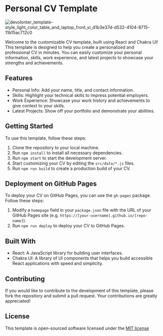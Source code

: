 # Personal CV Template

![devolonter_template-style_light_color_table_and_laptop_front_vi_d1b3e37d-d532-4104-8715-11b15ac712c0](https://user-images.githubusercontent.com/225176/217016830-189ab71f-4755-4d28-b2c9-2a8b33bc3bba.png)

Welcome to the customizable CV template, built using React and Chakra UI! This template is designed to help you create a personalized and professional CV in minutes. You can easily customize your personal information, skills, work experience, and latest projects to showcase your strengths and achievements.

## Features
- Personal Info: Add your name, title, and contact information.
- Skills: Highlight your technical skills to impress potential employers.
- Work Experience: Showcase your work history and achievements to give context to your skills.
- Latest Projects: Show off your portfolio and demonstrate your abilities.

## Getting Started

To use this template, follow these steps:
1. Clone the repository to your local machine.
2. Run `npm install` to install all necessary dependencies.
3. Run `npm start` to start the development server.
4. Start customizing your CV by editing the `src/data/*.js` files.
5. Run `npm run build` to create a production build of your CV.

## Deployment on GitHub Pages

To deploy your CV on GitHub Pages, you can use the `gh-pages` package. Follow these steps:
1. Modify a `homepage` field in your `package.json` file with the URL of your GitHub Pages site (e.g. `https://[your-username].github.io/[repo-name]`).
2. Run `npm run deploy` to deploy your CV to GitHub Pages.

## Built With
- React: A JavaScript library for building user interfaces.
- Chakra UI: A library of UI components that helps you build accessible React applications with speed and simplicity.

## Contributing
If you would like to contribute to the development of this template, please fork the repository and submit a pull request. Your contributions are greatly appreciated!

## License
This template is open-sourced software licensed under the [MIT license](https://opensource.org/licenses/MIT)
